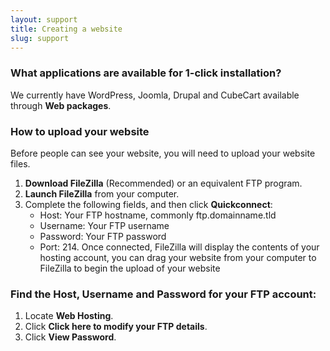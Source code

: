 ```yaml
---
layout: support
title: Creating a website
slug: support
---
```


### What applications are available for 1-click installation?

We currently have WordPress, Joomla, Drupal and CubeCart available through **Web packages**.

### How to upload your website

Before people can see your website, you will need to upload your website files.

1.  **Download FileZilla** (Recommended) or an equivalent FTP program.
2.  **Launch FileZilla** from your computer.
3.  Complete the following fields, and then click **Quickconnect**:
    *   Host: Your FTP hostname, commonly ftp.domainname.tld
    *   Username: Your FTP username
    *   Password: Your FTP password
    *   Port: 214.  Once connected, FileZilla will display the contents of your hosting account, you can drag your website from your computer to FileZilla to begin the upload of your website
	
### Find the Host, Username and Password for your FTP account:

1.  Locate **Web Hosting**.
2.  Click **Click here to modify your FTP details**.
3.  Click **View Password**.